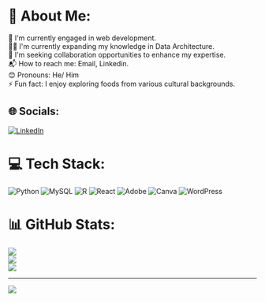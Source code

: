 # 💫 About Me:
🔭 I'm currently engaged in web development.<br>👨‍💻 I'm currently expanding my knowledge in Data Architecture.<br>🌱 I'm seeking collaboration opportunities to enhance my expertise.<br>📬 How to reach me: Email, Linkedin.<br>😊 Pronouns: He/ Him<br>⚡️ Fun fact: I enjoy exploring foods from various cultural backgrounds.


## 🌐 Socials:
[![LinkedIn](https://img.shields.io/badge/LinkedIn-%230077B5.svg?logo=linkedin&logoColor=white)](https://linkedin.com/in/Hadi-Serag-Eldin-620271226) 

# 💻 Tech Stack:
![Python](https://img.shields.io/badge/python-3670A0?style=flat&logo=python&logoColor=ffdd54) ![MySQL](https://img.shields.io/badge/mysql-%2300000f.svg?style=flat&logo=mysql&logoColor=white) ![R](https://img.shields.io/badge/r-%23276DC3.svg?style=flat&logo=r&logoColor=white) ![React](https://img.shields.io/badge/react-%2320232a.svg?style=flat&logo=react&logoColor=%2361DAFB) ![Adobe](https://img.shields.io/badge/adobe-%23FF0000.svg?style=flat&logo=adobe&logoColor=white) ![Canva](https://img.shields.io/badge/Canva-%2300C4CC.svg?style=flat&logo=Canva&logoColor=white) ![WordPress](https://img.shields.io/badge/WordPress-%23117AC9.svg?style=flat&logo=WordPress&logoColor=white)
# 📊 GitHub Stats:
![](https://github-readme-stats.vercel.app/api?username=Hadiserag&theme=radical&hide_border=false&include_all_commits=false&count_private=false)<br/>
![](https://github-readme-streak-stats.herokuapp.com/?user=Hadiserag&theme=radical&hide_border=false)<br/>
![](https://github-readme-stats.vercel.app/api/top-langs/?username=Hadiserag&theme=radical&hide_border=false&include_all_commits=false&count_private=false&layout=compact)

---
[![](https://visitcount.itsvg.in/api?id=Hadiserag&icon=0&color=0)](https://visitcount.itsvg.in)

<!-- Proudly created with GPRM ( https://gprm.itsvg.in ) -->
